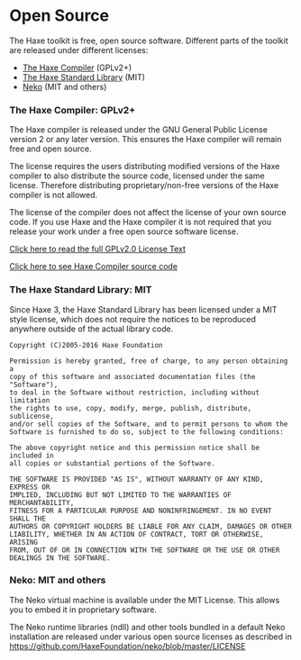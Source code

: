 # Open Source

The Haxe toolkit is free, open source software.  Different parts of the toolkit are released under different licenses:

* [The Haxe Compiler](#compiler-license) (GPLv2+)
* [The Haxe Standard Library](#std-library-license) (MIT)
* [Neko](#neko-license) (MIT and others)

<a name="compiler-license" class="anch"></a>

### The Haxe Compiler: GPLv2+

The Haxe compiler is released under the GNU General Public License version 2 or any later version.  This ensures the Haxe compiler will remain free and open source.

The license requires the users distributing modified versions of the Haxe compiler to also distribute the source code, licensed under the same license. Therefore distributing proprietary/non-free versions of the Haxe compiler is not allowed.

The license of the compiler does not affect the license of your own source code. If you use Haxe and the Haxe compiler it is not required that you release your work under a free open source software license.

[Click here to read the full GPLv2.0 License Text](https://www.gnu.org/licenses/gpl-2.0.html)

[Click here to see Haxe Compiler source code](https://github.com/HaxeFoundation/haxe)

<a name="std-library-license" class="anch"></a>

### The Haxe Standard Library: MIT

Since Haxe 3, the Haxe Standard Library has been licensed under a MIT style license, which does not require the notices to be reproduced anywhere outside of the actual library code.

	Copyright (C)2005-2016 Haxe Foundation

	Permission is hereby granted, free of charge, to any person obtaining a
	copy of this software and associated documentation files (the "Software"),
	to deal in the Software without restriction, including without limitation
	the rights to use, copy, modify, merge, publish, distribute, sublicense,
	and/or sell copies of the Software, and to permit persons to whom the
	Software is furnished to do so, subject to the following conditions:

	The above copyright notice and this permission notice shall be included in
	all copies or substantial portions of the Software.

	THE SOFTWARE IS PROVIDED "AS IS", WITHOUT WARRANTY OF ANY KIND, EXPRESS OR
	IMPLIED, INCLUDING BUT NOT LIMITED TO THE WARRANTIES OF MERCHANTABILITY,
	FITNESS FOR A PARTICULAR PURPOSE AND NONINFRINGEMENT. IN NO EVENT SHALL THE
	AUTHORS OR COPYRIGHT HOLDERS BE LIABLE FOR ANY CLAIM, DAMAGES OR OTHER
	LIABILITY, WHETHER IN AN ACTION OF CONTRACT, TORT OR OTHERWISE, ARISING
	FROM, OUT OF OR IN CONNECTION WITH THE SOFTWARE OR THE USE OR OTHER
	DEALINGS IN THE SOFTWARE.

<a name="neko-license" class="anch"></a>

### Neko: MIT and others

The Neko virtual machine is available under the MIT License. This allows you to embed it in proprietary software.

The Neko runtime libraries (ndll) and other tools bundled in a default Neko installation are released under various open source licenses as described in <https://github.com/HaxeFoundation/neko/blob/master/LICENSE>
